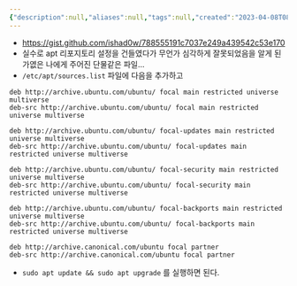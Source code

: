 ```yaml
---
{"description":null,"aliases":null,"tags":null,"created":"2023-04-08T08:54:04","updated":"2023-07-15T21:33:03","title":"ubuntu 20.04 etc apt sources.list","dg-publish":true,"permalink":"/docs/ubuntu 20.04 etc apt sources.list/","dgPassFrontmatter":true}
---
```


- https://gist.github.com/ishad0w/788555191c7037e249a439542c53e170
- 실수로 apt 리포지토리 설정을 건들였다가 무언가 심각하게 잘못되었음을 알게 된 가엾은 나에게 주어진 단물같은 파일...
- `/etc/apt/sources.list` 파일에 다음을 추가하고

```
deb http://archive.ubuntu.com/ubuntu/ focal main restricted universe multiverse
deb-src http://archive.ubuntu.com/ubuntu/ focal main restricted universe multiverse

deb http://archive.ubuntu.com/ubuntu/ focal-updates main restricted universe multiverse
deb-src http://archive.ubuntu.com/ubuntu/ focal-updates main restricted universe multiverse

deb http://archive.ubuntu.com/ubuntu/ focal-security main restricted universe multiverse
deb-src http://archive.ubuntu.com/ubuntu/ focal-security main restricted universe multiverse

deb http://archive.ubuntu.com/ubuntu/ focal-backports main restricted universe multiverse
deb-src http://archive.ubuntu.com/ubuntu/ focal-backports main restricted universe multiverse

deb http://archive.canonical.com/ubuntu focal partner
deb-src http://archive.canonical.com/ubuntu focal partner
```

- `sudo apt update && sudo apt upgrade` 를 실행하면 된다.
